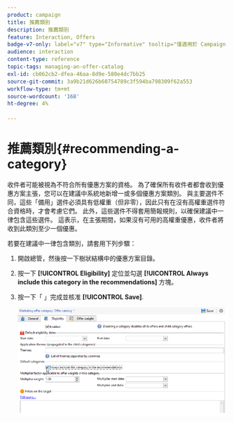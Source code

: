 ```yaml
---
product: campaign
title: 推薦類別
description: 推薦類別
feature: Interaction, Offers
badge-v7-only: label="v7" type="Informative" tooltip="僅適用於 Campaign Classic v7"
audience: interaction
content-type: reference
topic-tags: managing-an-offer-catalog
exl-id: cb062cb2-dfea-46aa-8d9e-580e4dc7bb25
source-git-commit: 3a9b21d626b60754789c3f594ba798309f62a553
workflow-type: tm+mt
source-wordcount: '168'
ht-degree: 4%

---
```


# 推薦類別{#recommending-a-category}



收件者可能被視為不符合所有優惠方案的資格。 為了確保所有收件者都會收到優惠方案主張，您可以在建議中系統地新增一或多個優惠方案類別。 與主要選件不同，這些「備用」選件必須具有低權重（但非零），因此只有在沒有高權重選件符合資格時，才會考慮它們。 此外，這些選件不得套用簡報規則，以確保建議中一律包含這些選件。 這表示，在主張期間，如果沒有可用的高權重優惠，收件者將收到此類別至少一個優惠。

若要在建議中一律包含類別，請套用下列步驟：

1. 開啟總管，然後按一下樹狀結構中的優惠方案目錄。
1. 按一下 **[!UICONTROL Eligibility]** 定位並勾選 **[!UICONTROL Always include this category in the recommendations]** 方塊。
1. 按一下「 」完成並核准 **[!UICONTROL Save]**.

   ![](assets/offer_cat_default_001.png)
